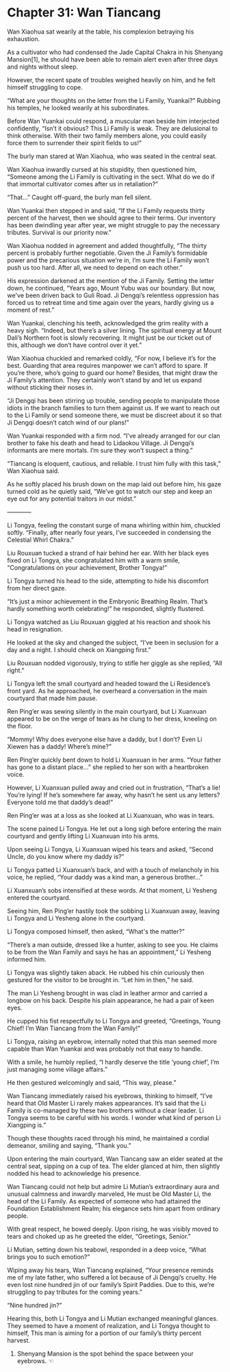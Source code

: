 # Chapter 31: Wan Tiancang

Wan Xiaohua sat wearily at the table, his complexion betraying his exhaustion.

As a cultivator who had condensed the Jade Capital Chakra in his Shenyang Mansion[1], he should have been able to remain alert even after three days and nights without sleep.

However, the recent spate of troubles weighed heavily on him, and he felt himself struggling to cope.

“What are your thoughts on the letter from the Li Family, Yuankai?” Rubbing his temples, he looked wearily at his subordinates.

Before Wan Yuankai could respond, a muscular man beside him interjected confidently, “Isn’t it obvious? This Li Family is weak. They are delusional to think otherwise. With their two family members alone, you could easily force them to surrender their spirit fields to us!”

The burly man stared at Wan Xiaohua, who was seated in the central seat.

Wan Xiaohua inwardly cursed at his stupidity, then questioned him, “Someone among the Li Family is cultivating in the sect. What do we do if that immortal cultivator comes after us in retaliation?”

“That...” Caught off-guard, the burly man fell silent.

Wan Yuankai then stepped in and said, “If the Li Family requests thirty percent of the harvest, then we should agree to their terms. Our inventory has been dwindling year after year, we might struggle to pay the necessary tributes. Survival is our priority now.”

Wan Xiaohua nodded in agreement and added thoughtfully, “The thirty percent is probably further negotiable. Given the Ji Family’s formidable power and the precarious situation we’re in, I’m sure the Li Family won’t push us too hard. After all, we need to depend on each other.”

His expression darkened at the mention of the Ji Family. Setting the letter down, he continued, “Years ago, Mount Yubu was our boundary. But now, we've been driven back to Guli Road. Ji Dengqi’s relentless oppression has forced us to retreat time and time again over the years, hardly giving us a moment of rest.”

Wan Yuankai, clenching his teeth, acknowledged the grim reality with a heavy sigh. “Indeed, but there’s a silver lining. The spiritual energy at Mount Dali’s Northern foot is slowly recovering. It might just be our ticket out of this, although we don’t have control over it yet.”

Wan Xiaohua chuckled and remarked coldly, “For now, I believe it’s for the best. Guarding that area requires manpower we can’t afford to spare. If you’re there, who’s going to guard our home? Besides, that might draw the Ji Family’s attention. They certainly won't stand by and let us expand without sticking their noses in.

“Ji Dengqi has been stirring up trouble, sending people to manipulate those idiots in the branch families to turn them against us. If we want to reach out to the Li Family or send someone there, we must be discreet about it so that Ji Dengqi doesn’t catch wind of our plans!”

Wan Yuankai responded with a firm nod. “I’ve already arranged for our clan brother to fake his death and head to Lidaokou Village. Ji Dengqi’s informants are mere mortals. I’m sure they won’t suspect a thing.”

“Tiancang is eloquent, cautious, and reliable. I trust him fully with this task,” Wan Xiaohua said.

As he softly placed his brush down on the map laid out before him, his gaze turned cold as he quietly said, “We’ve got to watch our step and keep an eye out for any potential traitors in our midst.”

————

Li Tongya, feeling the constant surge of mana whirling within him, chuckled softly. “Finally, after nearly four years, I’ve succeeded in condensing the Celestial Whirl Chakra.”

Liu Rouxuan tucked a strand of hair behind her ear. With her black eyes fixed on Li Tongya, she congratulated him with a warm smile, “Congratulations on your achievement, Brother Tongya!”

Li Tongya turned his head to the side, attempting to hide his discomfort from her direct gaze.

“It’s just a minor achievement in the Embryonic Breathing Realm. That’s hardly something worth celebrating!” he responded, slightly flustered.

Li Tongya watched as Liu Rouxuan giggled at his reaction and shook his head in resignation.

He looked at the sky and changed the subject, “I’ve been in seclusion for a day and a night. I should check on Xiangping first.”

Liu Rouxuan nodded vigorously, trying to stifle her giggle as she replied, “All right.”

Li Tongya left the small courtyard and headed toward the Li Residence’s front yard. As he approached, he overheard a conversation in the main courtyard that made him pause.

Ren Ping’er was sewing silently in the main courtyard, but Li Xuanxuan appeared to be on the verge of tears as he clung to her dress, kneeling on the floor.

“Mommy! Why does everyone else have a daddy, but I don’t? Even Li Xiewen has a daddy! Where’s mine?”

Ren Ping’er quickly bent down to hold Li Xuanxuan in her arms. “Your father has gone to a distant place...” she replied to her son with a heartbroken voice.

However, Li Xuanxuan pulled away and cried out in frustration, “That’s a lie! You’re lying! If he’s somewhere far away, why hasn’t he sent us any letters? Everyone told me that daddy’s dead!”

Ren Ping’er was at a loss as she looked at Li Xuanxuan, who was in tears.

The scene pained Li Tongya. He let out a long sigh before entering the main courtyard and gently lifting Li Xuanxuan into his arms.

Upon seeing Li Tongya, Li Xuanxuan wiped his tears and asked, “Second Uncle, do you know where my daddy is?”

Li Tongya patted Li Xuanxuan’s back, and with a touch of melancholy in his voice, he replied, “Your daddy was a kind man, a generous brother...”

Li Xuanxuan’s sobs intensified at these words. At that moment, Li Yesheng entered the courtyard.

Seeing him, Ren Ping’er hastily took the sobbing Li Xuanxuan away, leaving Li Tongya and Li Yesheng alone in the courtyard.

Li Tongya composed himself, then asked, “What's the matter?”

“There’s a man outside, dressed like a hunter, asking to see you. He claims to be from the Wan Family and says he has an appointment,” Li Yesheng informed him.

Li Tongya was slightly taken aback. He rubbed his chin curiously then gestured for the visitor to be brought in. “Let him in then,” he said.

The man Li Yesheng brought in was clad in leather armor and carried a longbow on his back. Despite his plain appearance, he had a pair of keen eyes.

He cupped his fist respectfully to Li Tongya and greeted, “Greetings, Young Chief! I’m Wan Tiancang from the Wan Family!”

Li Tongya, raising an eyebrow, internally noted that this man seemed more capable than Wan Yuankai and was probably not that easy to handle.

With a smile, he humbly replied, “I hardly deserve the title ‘young chief’, I’m just managing some village affairs.”

He then gestured welcomingly and said, “This way, please.”

Wan Tiancang immediately raised his eyebrows, thinking to himself, “I’ve heard that Old Master Li rarely makes appearances. It’s said that the Li Family is co-managed by these two brothers without a clear leader. Li Tongya seems to be careful with his words. I wonder what kind of person Li Xiangping is.”

Though these thoughts raced through his mind, he maintained a cordial demeanor, smiling and saying, “Thank you.”

Upon entering the main courtyard, Wan Tiancang saw an elder seated at the central seat, sipping on a cup of tea. The elder glanced at him, then slightly nodded his head to acknowledge his presence.

Wan Tiancang could not help but admire Li Mutian’s extraordinary aura and unusual calmness and inwardly marveled, He must be Old Master Li, the head of the Li Family. As expected of someone who had attained the Foundation Establishment Realm; his elegance sets him apart from ordinary people.

With great respect, he bowed deeply. Upon rising, he was visibly moved to tears and choked up as he greeted the elder, “Greetings, Senior.”

Li Mutian, setting down his teabowl, responded in a deep voice, “What brings you to such emotion?”

Wiping away his tears, Wan Tiancang explained, “Your presence reminds me of my late father, who suffered a lot because of Ji Dengqi’s cruelty. He even lost nine hundred jin of our family’s Spirit Paddies. Due to this, we’re struggling to pay tributes for the coming years.”

“Nine hundred jin?”

Hearing this, both Li Tongya and Li Mutian exchanged meaningful glances. They seemed to have a moment of realization, and Li Tongya thought to himself, This man is aiming for a portion of our family’s thirty percent harvest.

1. Shenyang Mansion is the spot behind the space between your eyebrows. ☜

